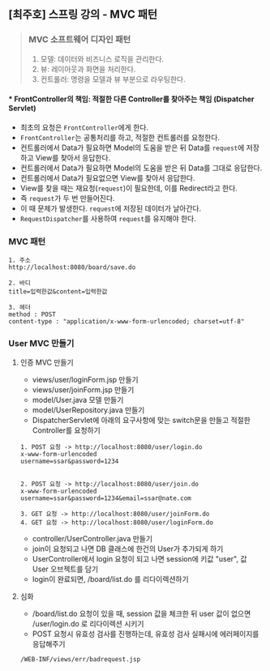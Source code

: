 ## [최주호] 스프링 강의 - MVC 패턴

> ### MVC 소프트웨어 디자인 패턴
> 1. 모델: 데이터와 비즈니스 로직을 관리한다.
> 2. 뷰: 레이아웃과 화면을 처리한다.
> 3. 컨트롤러: 명령을 모델과 뷰 부분으로 라우팅한다.

#### * FrontController의 책임: 적절한 다른 Controller를 찾아주는 책임 (Dispatcher Servlet)

- 최초의 요청은 `FrontController`에게 한다.
- `FrontController`는 공통처리를 하고, 적절한 컨트롤러를 요청한다.
- 컨트롤러에서 Data가 필요하면 Model의 도움을 받은 뒤 Data를 `request`에 저장하고 View를 찾아서 응답한다.
- 컨트롤러에서 Data가 필요하면 Model의 도움을 받은 뒤 Data를 그대로 응답한다.
- 컨트롤러에서 Data가 필요없으면 View를 찾아서 응답한다.
- View를 찾을 때는 재요청(`request`)이 필요한데, 이를 Redirect라고 한다.
- 즉 `request`가 두 번 만들어진다.
- 이 때 문제가 발생한다. `request`에 저장된 데이터가 날아간다.
- `RequestDispatcher`를 사용하여 `request`를 유지해야 한다.

### MVC 패턴

```text
1. 주소
http://localhost:8080/board/save.do

2. 바디
title=입력한값&content=입력한값

3. 헤더
method : POST
content-type : "application/x-www-form-urlencoded; charset=utf-8"
```

### User MVC 만들기

1. 인증 MVC 만들기
   - views/user/loginForm.jsp 만들기
   - views/user/joinForm.jsp 만들기
   - model/User.java 모델 만들기
   - model/UserRepository.java 만들기
   - DispatcherServlet에 아래의 요구사항에 맞는 switch문을 만들고 적절한 Controller를 요청하기
   ```text
   1. POST 요청 -> http://localhost:8080/user/login.do
   x-www-form-urlencoded
   username=ssar&password=1234


   2. POST 요청 -> http://localhost:8080/user/join.do
   x-www-form-urlencoded
   username=ssar&password=1234&email=ssar@nate.com

   3. GET 요청 -> http://localhost:8080/user/joinForm.do
   4. GET 요청 -> http://localhost:8080/user/loginForm.do
   ```
   - controller/UserController.java 만들기
   - join이 요청되고 나면 DB 클래스에 한건의 User가 추가되게 하기
   - UserController에서 login 요청이 되고 나면 session에 키값 "user", 값 User 오브젝트를 담기
   - login이 완료되면, /board/list.do 를 리다이렉션하기

2. 심화
   - /board/list.do 요청이 있을 때, session 값을 체크한 뒤 user 값이 없으면 /user/login.do 로 리다이렉션 시키기
   - POST 요청시 유효성 검사를 진행하는데, 유효성 검사 실패시에 에러페이지를 응답해주기
   ```text
   /WEB-INF/views/err/badrequest.jsp
   ```
